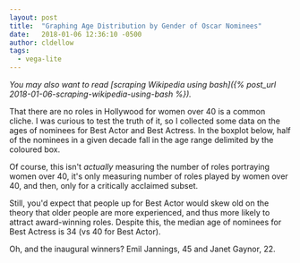 ```yaml
---
layout: post
title:  "Graphing Age Distribution by Gender of Oscar Nominees"
date:   2018-01-06 12:36:10 -0500
author: cldellow
tags:
  - vega-lite
---
```


_You may also want to read [scraping Wikipedia using bash]({% post_url 2018-01-06-scraping-wikipedia-using-bash %})._

That there are no roles in Hollywood for women over 40 is a common cliche. I was curious to test the truth of it, so I collected some data on the ages of nominees for Best Actor and Best Actress. In the boxplot below, half of the nominees in a given decade fall in the age range delimited by the coloured box.

<!-- Import Vega 3 & Vega-Lite 2 (does not have to be from CDN) -->
<script src="https://cdnjs.cloudflare.com/ajax/libs/vega/3.0.7/vega.js"></script>
<script src="https://cdnjs.cloudflare.com/ajax/libs/vega-lite/2.0.3/vega-lite.js"></script>
<!-- Import vega-embed -->
<script src="https://cdnjs.cloudflare.com/ajax/libs/vega-embed/3.0.0-rc7/vega-embed.js"></script>

<div id="vis"></div>

<script type="text/javascript">
  var spec = "https://gist.githubusercontent.com/cldellow/3fca75a008eaf9348f65204efb32a0a9/raw/1ae3d3e0c7c077920fc5b61179ab833b63a31c02/oscar-genders.json";
  vegaEmbed('#vis', spec).then(function(result) {
    // access view as result.view
    }).catch(console.error);
</script>

Of course, this isn't _actually_ measuring the number of roles portraying women over 40, it's only measuring number of roles played by women over 40, and then, only for a critically acclaimed subset.

Still, you'd expect that people up for Best Actor would skew old on the theory that older people are more experienced, and thus more likely to attract award-winning roles. Despite this, the median age of nominees for Best Actress is 34 (vs 40 for Best Actor).

Oh, and the inaugural winners? Emil Jannings, 45 and Janet Gaynor, 22.
